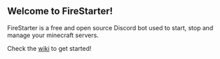 ## Welcome to FireStarter!

FireStarter is a free and open source Discord bot used to start, stop and manage your minecraft servers.

Check the [wiki](https://github.com/CherryYeti/FireStarter/wiki) to get started!
